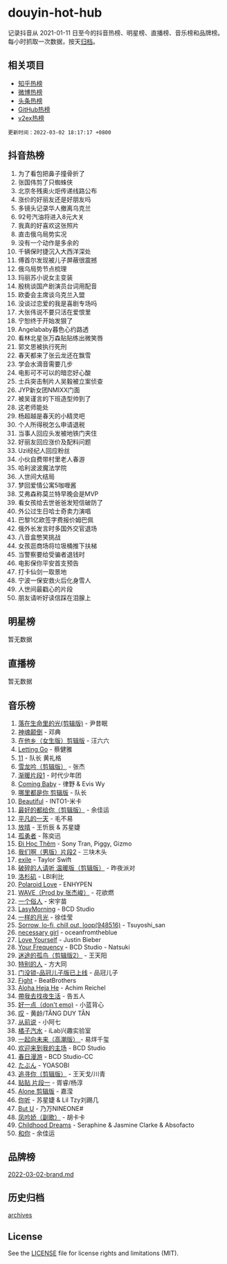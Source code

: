 # douyin-hot-hub

记录抖音从 2021-01-11 日至今的抖音热榜、明星榜、直播榜、音乐榜和品牌榜。每小时抓取一次数据，按天[归档](archives)。

## 相关项目

- [知乎热榜](https://github.com/lonnyzhang423/zhihu-hot-hub)
- [微博热榜](https://github.com/lonnyzhang423/weibo-hot-hub)
- [头条热榜](https://github.com/lonnyzhang423/toutiao-hot-hub)
- [GitHub热榜](https://github.com/lonnyzhang423/github-hot-hub)
- [v2ex热榜](https://github.com/lonnyzhang423/v2ex-hot-hub)


`更新时间：2022-03-02 18:17:17 +0800`

## 抖音热榜

1. 为了看包把鼻子撞骨折了
1. 张国伟剪了只蜘蛛侠
1. 北京冬残奥火炬传递线路公布
1. 涨价的好丽友还是好朋友吗
1. 多镜头记录华人撤离乌克兰
1. 92号汽油将进入8元大关
1. 我真的好喜欢这张照片
1. 直击俄乌局势实况
1. 没有一个动作是多余的
1. 千辆保时捷沉入大西洋深处
1. 傅首尔发现被儿子屏蔽很震撼
1. 俄乌局势节点梳理
1. 玛丽苏小说女主变装
1. 殷桃谈国产剧演员台词用配音
1. 欧委会主席谈乌克兰入盟
1. 没谈过恋爱的我是喜剧专场吗
1. 大张伟说不要只活在爱恨里
1. 宁恕终于开始发狠了
1. Angelababy暮色心约路透
1. 看林北星张万森贴贴练出微笑唇
1. 郭文思被执行死刑
1. 春天都来了张云龙还在飘雪
1. 学会水滴音需要几步
1. 电影可不可以的暗恋好心酸
1. 士兵突击制片人吴毅被立案侦查
1. JYP新女团NMIXX门面
1. 被吴谨言的下班造型帅到了
1. 这老师能处
1. 杨超越是春天的小精灵吧
1. 个人所得税怎么申请退税
1. 当事人回应头发被地铁门夹住
1. 好丽友回应涨价及配料问题
1. Uzi经纪人回应粉丝
1. 小伙自费带村里老人春游
1. 哈利波波魔法学院
1. 人世间大结局
1. 梦回爱情公寓5咖喱酱
1. 艾弗森称莫兰特早晚会是MVP
1. 看女孩给去世爸爸发短信破防了
1. 外公过生日哈士奇卖力演唱
1. 巴黎1亿欧签字费报价姆巴佩
1. 俄外长发言时多国外交官退场
1. 八音盒憋笑挑战
1. 女孩逛商场将垃圾桶推下扶梯
1. 当警察要给受骗者退钱时
1. 电影保你平安首支预告
1. 打卡仙剑一取景地
1. 宁波一保安救火后化身雪人
1. 人世间最戳心的片段
1. 朋友请听好读信踩在泪腺上

## 明星榜

暂无数据

## 直播榜

暂无数据

## 音乐榜

1. [落在生命里的光(剪辑版)](https://sf3-cdn-tos.douyinstatic.com/obj/tos-cn-ve-2774/6a3ac5299a304a0babc779305d06ec09) - 尹昔眠
1. [神魂颠倒](https://sf3-cdn-tos.douyinstatic.com/obj/tos-cn-ve-2774/35bf9a0f55b140cbad2ef9c9fd1c355a) - 邓典
1. [在他乡（女生版）剪辑版]() - 汪六六
1. [Letting Go]() - 蔡健雅
1. [11](https://sf3-cdn-tos.douyinstatic.com/obj/tos-cn-ve-2774/9e7c6cc79eb64e2fadb0af297165d43b) - 队长 黄礼格
1. [雪龙吟（剪辑版）](https://sf6-cdn-tos.douyinstatic.com/obj/tos-cn-ve-2774/eb93b97fa3d4462e90b96fae1005e213) - 张杰
1. [渐暖片段1]() - 时代少年团
1. [Coming Baby](https://sf6-cdn-tos.douyinstatic.com/obj/tos-cn-ve-2774/f02fe2dbebf642a6ba6faa6c3b9853ad) - 律野 & Evis Wy
1. [哪里都是你 剪辑版]() - 队长
1. [Beautiful]() - INTO1-米卡
1. [最好的都给你（剪辑版）](https://sf3-cdn-tos.douyinstatic.com/obj/tos-cn-ve-2774/e321304ad36c4bdc88df946f53b7b6f9) - 余佳运
1. [平凡的一天]() - 毛不易
1. [放晴]() - 王忻辰 & 苏星婕
1. [孤勇者]() - 陈奕迅
1. [Đi Học Thêm](https://sf3-cdn-tos.douyinstatic.com/obj/tos-cn-ve-2774/de9efc4791354e0f929a1a010efd76b6) - Sony Tran, Piggy, Gizmo
1. [我们啊（男版）片段2](https://sf6-cdn-tos.douyinstatic.com/obj/tos-cn-ve-2774/069198d37333496097851cb872387829) - 三块木头
1. [exile](https://sf6-cdn-tos.douyinstatic.com/obj/tos-cn-ve-2774/77ec4f6b0999429186ada733032d8a0b) - Taylor Swift
1. [破碎的人请听 温暖版（剪辑版）](https://sf3-cdn-tos.douyinstatic.com/obj/tos-cn-ve-2774/639c11430cc04c61a944a1317926b641) - 昨夜派对
1. [洛杉矶](https://sf6-cdn-tos.douyinstatic.com/obj/tos-cn-ve-2774/6a65a749415e47988b83c0968476d343) - LBI利比
1. [Polaroid Love](https://sf6-cdn-tos.douyinstatic.com/obj/tos-cn-ve-2774/24c13ba6eed54ac995dfecb86ac9af1f) - ENHYPEN
1. [WAVE（Prod by 张杰峻）](https://sf6-cdn-tos.douyinstatic.com/obj/tos-cn-ve-2774/ffb189e5870a4074b9251322f2fb4727) - 花欲燃
1. [一个俗人](https://sf3-cdn-tos.douyinstatic.com/obj/tos-cn-ve-2774/c9d0177aeea74be2b26593b598f1de07) - 宋宇苗
1. [LasyMorning](https://sf3-cdn-tos.douyinstatic.com/obj/tos-cn-ve-2774/c10f848891ce4b28a1df96ccc578458c) - BCD Studio
1. [一样的月光]() - 徐佳莹
1. [Sorrow, lo-fi, chill out, loop(948516)](https://sf3-cdn-tos.douyinstatic.com/obj/tos-cn-ve-2774/e5f2ddf96d52484db59cb62c1186288a) - Tsuyoshi_san
1. [necessary girl](https://sf3-cdn-tos.douyinstatic.com/obj/tos-cn-ve-2774/357e1cc9d4564b0db7f589d498e98d2d) - oceanfromtheblue
1. [Love Yourself]() - Justin Bieber
1. [Your Frequency](https://sf3-cdn-tos.douyinstatic.com/obj/tos-cn-ve-2774/7daa1580979648a3933ebc75d0142cd1) - BCD Studio - Natsuki
1. [迷途的孤鸟（剪辑版2）](https://sf6-cdn-tos.douyinstatic.com/obj/tos-cn-ve-2774/2e66f1fbe49240fd8c37a0e510129c89) - 王天阳
1. [特别的人]() - 方大同
1. [门没锁-品冠儿子版已上线]() - 品冠儿子
1. [Fight](https://sf6-cdn-tos.douyinstatic.com/obj/tos-cn-ve-2774/dff9320d181d461cbe3c5a93228a4a85) - BeatBrothers
1. [Aloha Heja He](https://sf6-cdn-tos.douyinstatic.com/obj/tos-cn-ve-2774/59a06c12650341f8b6e82b97c7a20b90) - Achim Reichel
1. [帶我去找夜生活]() - 告五人
1. [好一点（don't emo)]() - 小蓝背心
1. [叹](https://sf6-cdn-tos.douyinstatic.com/obj/tos-cn-ve-2774/aa7edc988e5e4ee48fa274c256723aa1) - 黄龄/TĂNG DUY TÂN
1. [从前说]() - 小阿七
1. [橘子汽水](https://sf3-cdn-tos.douyinstatic.com/obj/tos-cn-ve-2774/7600b994f4724d3ca63e4904cc209b82) - iLab兴趣实验室
1. [一起向未来（高潮版）	]() - 易烊千玺
1. [欢迎来到我的主场](https://sf3-cdn-tos.douyinstatic.com/obj/tos-cn-ve-2774/3e39fef893f6441a9525691de931318d) - BCD Studio
1. [春日漫游](https://sf3-cdn-tos.douyinstatic.com/obj/tos-cn-ve-2774/614f052b8f134eee85f8160524ce2f33) - BCD Studio-CC
1. [たぶん](https://sf6-cdn-tos.douyinstatic.com/obj/tos-cn-ve-2774/4ecd7372e41540d4acf77b1692442b08) - YOASOBI
1. [追寻你（剪辑版）](https://sf3-cdn-tos.douyinstatic.com/obj/tos-cn-ve-2774/cfb22ccf85784f2f83bcefe9ad675822) - 王天戈/川青
1. [贴贴 片段一](https://sf3-cdn-tos.douyinstatic.com/obj/tos-cn-ve-2774/43592a571cd04dcb87a151851f697181) - 胥睿/杨淳
1. [Alone 剪辑版](https://sf3-cdn-tos.douyinstatic.com/obj/tos-cn-ve-2774/2bf3353af91d432ebb6b60068f35c9dc) - 嘉滢
1. [你听](https://sf6-cdn-tos.douyinstatic.com/obj/tos-cn-ve-2774/ca5844d9e9674a3496bb3d314cfee322) - 苏星婕 & Lil Tzy刘踢几
1. [But U](https://sf6-cdn-tos.douyinstatic.com/obj/tos-cn-ve-2774/c9b24e803abb480a87dd1768e2eb1da3) - 乃万NINEONE#
1. [凤吟娇（副歌）](https://sf6-cdn-tos.douyinstatic.com/obj/tos-cn-ve-2774/21aa99bd6ca54f1080d8bf479cabe5f9) - 胡卡卡
1. [Childhood Dreams](https://sf3-cdn-tos.douyinstatic.com/obj/tos-cn-ve-2774/29eb8b88112f43089e69ab33396f9e4e) - Seraphine & Jasmine Clarke & Absofacto
1. [和你](https://sf6-cdn-tos.douyinstatic.com/obj/tos-cn-ve-2774/190a1fdb2f2c4e3a94ccab0c156c5480) - 余佳运

## 品牌榜

[2022-03-02-brand.md](archives/2022-03-02-brand.md)

## 历史归档

[archives](archives)

## License

See the [LICENSE](LICENSE) file for license rights and limitations (MIT).
